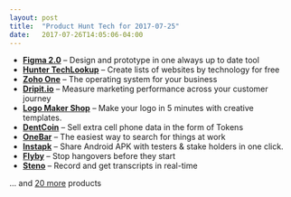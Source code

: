 ```yaml
---
layout: post
title:  "Product Hunt Tech for 2017-07-25"
date:   2017-07-26T14:05:06-04:00
---
```


* **[Figma 2.0](https://www.producthunt.com/posts/figma-2-0?utm_campaign=producthunt-api&utm_medium=api&utm_source=Application%3A+Daily+Digest+RSS+%28ID%3A+3202%29)** – Design and prototype in one always up to date tool
* **[Hunter TechLookup](https://www.producthunt.com/posts/hunter-techlookup?utm_campaign=producthunt-api&utm_medium=api&utm_source=Application%3A+Daily+Digest+RSS+%28ID%3A+3202%29)** – Create lists of websites by technology for free
* **[Zoho One](https://www.producthunt.com/posts/zoho-one?utm_campaign=producthunt-api&utm_medium=api&utm_source=Application%3A+Daily+Digest+RSS+%28ID%3A+3202%29)** – The operating system for your business
* **[Dripit.io](https://www.producthunt.com/posts/dripit-io?utm_campaign=producthunt-api&utm_medium=api&utm_source=Application%3A+Daily+Digest+RSS+%28ID%3A+3202%29)** – Measure marketing performance across your customer journey
* **[Logo Maker Shop](https://www.producthunt.com/posts/logo-maker-shop?utm_campaign=producthunt-api&utm_medium=api&utm_source=Application%3A+Daily+Digest+RSS+%28ID%3A+3202%29)** – Make your logo in 5 minutes with creative templates.
* **[DentCoin](https://www.producthunt.com/posts/dentcoin?utm_campaign=producthunt-api&utm_medium=api&utm_source=Application%3A+Daily+Digest+RSS+%28ID%3A+3202%29)** – Sell extra cell phone data in the form of Tokens
* **[OneBar](https://www.producthunt.com/posts/onebar?utm_campaign=producthunt-api&utm_medium=api&utm_source=Application%3A+Daily+Digest+RSS+%28ID%3A+3202%29)** – The easiest way to search for things at work
* **[Instapk](https://www.producthunt.com/posts/instapk?utm_campaign=producthunt-api&utm_medium=api&utm_source=Application%3A+Daily+Digest+RSS+%28ID%3A+3202%29)** – Share Android APK with testers & stake holders in one click.
* **[Flyby](https://www.producthunt.com/posts/flyby-4?utm_campaign=producthunt-api&utm_medium=api&utm_source=Application%3A+Daily+Digest+RSS+%28ID%3A+3202%29)** – Stop hangovers before they start
* **[Steno](https://www.producthunt.com/posts/steno?utm_campaign=producthunt-api&utm_medium=api&utm_source=Application%3A+Daily+Digest+RSS+%28ID%3A+3202%29)** – Record and get transcripts in real-time

… and [20 more](https://www.producthunt.com/tech) products